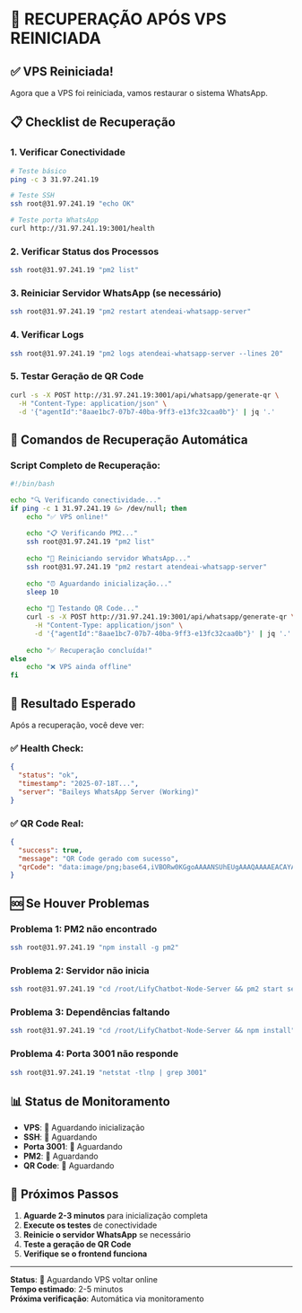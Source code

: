 # 🚀 RECUPERAÇÃO APÓS VPS REINICIADA

## ✅ VPS Reiniciada!

Agora que a VPS foi reiniciada, vamos restaurar o sistema WhatsApp.

## 📋 Checklist de Recuperação

### 1. Verificar Conectividade
```bash
# Teste básico
ping -c 3 31.97.241.19

# Teste SSH
ssh root@31.97.241.19 "echo OK"

# Teste porta WhatsApp
curl http://31.97.241.19:3001/health
```

### 2. Verificar Status dos Processos
```bash
ssh root@31.97.241.19 "pm2 list"
```

### 3. Reiniciar Servidor WhatsApp (se necessário)
```bash
ssh root@31.97.241.19 "pm2 restart atendeai-whatsapp-server"
```

### 4. Verificar Logs
```bash
ssh root@31.97.241.19 "pm2 logs atendeai-whatsapp-server --lines 20"
```

### 5. Testar Geração de QR Code
```bash
curl -s -X POST http://31.97.241.19:3001/api/whatsapp/generate-qr \
  -H "Content-Type: application/json" \
  -d '{"agentId":"8aae1bc7-07b7-40ba-9ff3-e13fc32caa0b"}' | jq '.'
```

## 🔧 Comandos de Recuperação Automática

### Script Completo de Recuperação:
```bash
#!/bin/bash

echo "🔍 Verificando conectividade..."
if ping -c 1 31.97.241.19 &> /dev/null; then
    echo "✅ VPS online!"
    
    echo "📋 Verificando PM2..."
    ssh root@31.97.241.19 "pm2 list"
    
    echo "🔄 Reiniciando servidor WhatsApp..."
    ssh root@31.97.241.19 "pm2 restart atendeai-whatsapp-server"
    
    echo "⏰ Aguardando inicialização..."
    sleep 10
    
    echo "🧪 Testando QR Code..."
    curl -s -X POST http://31.97.241.19:3001/api/whatsapp/generate-qr \
      -H "Content-Type: application/json" \
      -d '{"agentId":"8aae1bc7-07b7-40ba-9ff3-e13fc32caa0b"}' | jq '.'
    
    echo "✅ Recuperação concluída!"
else
    echo "❌ VPS ainda offline"
fi
```

## 🎯 Resultado Esperado

Após a recuperação, você deve ver:

### ✅ Health Check:
```json
{
  "status": "ok",
  "timestamp": "2025-07-18T...",
  "server": "Baileys WhatsApp Server (Working)"
}
```

### ✅ QR Code Real:
```json
{
  "success": true,
  "message": "QR Code gerado com sucesso",
  "qrCode": "data:image/png;base64,iVBORw0KGgoAAAANSUhEUgAAAQAAAAEACAYAAABccqhm..."
}
```

## 🆘 Se Houver Problemas

### Problema 1: PM2 não encontrado
```bash
ssh root@31.97.241.19 "npm install -g pm2"
```

### Problema 2: Servidor não inicia
```bash
ssh root@31.97.241.19 "cd /root/LifyChatbot-Node-Server && pm2 start server.js --name atendeai-whatsapp-server"
```

### Problema 3: Dependências faltando
```bash
ssh root@31.97.241.19 "cd /root/LifyChatbot-Node-Server && npm install"
```

### Problema 4: Porta 3001 não responde
```bash
ssh root@31.97.241.19 "netstat -tlnp | grep 3001"
```

## 📊 Status de Monitoramento

- **VPS**: 🔴 Aguardando inicialização
- **SSH**: 🔴 Aguardando
- **Porta 3001**: 🔴 Aguardando
- **PM2**: 🔴 Aguardando
- **QR Code**: 🔴 Aguardando

## 🎉 Próximos Passos

1. **Aguarde 2-3 minutos** para inicialização completa
2. **Execute os testes** de conectividade
3. **Reinicie o servidor WhatsApp** se necessário
4. **Teste a geração de QR Code**
5. **Verifique se o frontend funciona**

---

**Status**: 🔄 Aguardando VPS voltar online  
**Tempo estimado**: 2-5 minutos  
**Próxima verificação**: Automática via monitoramento 